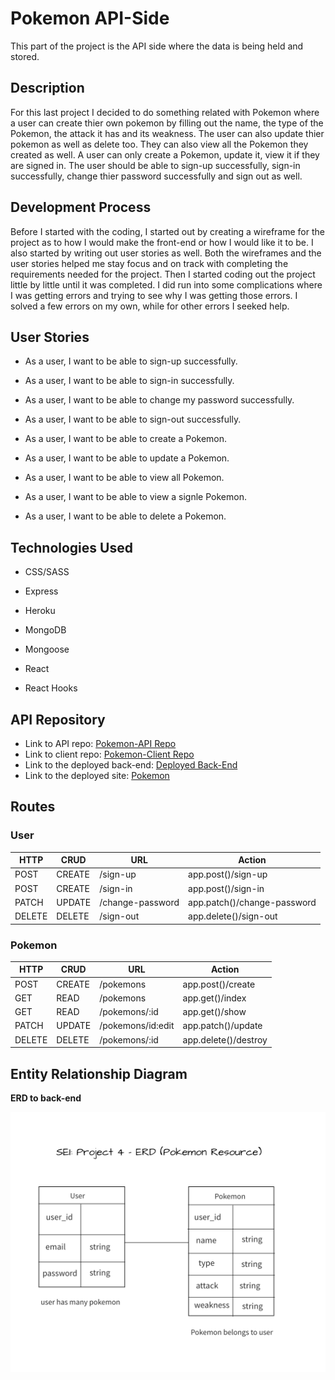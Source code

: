 # **Pokemon API-Side**
This part of the project is the API side where the data is being held and stored.

## **Description**
For this last project I decided to do something related with Pokemon where a user can create thier own pokemon by filling out the name, the type of the Pokemon, the attack it has and its weakness. The user can also update thier pokemon as well as delete too. They can also view all the Pokemon they created as well. A user can only create a Pokemon, update it, view it if they are signed in. The user should be able to sign-up successfully, sign-in successfully, change thier password successfully and sign out as well.

## **Development Process**
Before I started with the coding, I started out by creating a wireframe for the project as to how I would make the front-end or how I would like it to be. I also started by writing out user stories as well. Both the wireframes and the user stories helped me stay focus and on track with completing the requirements needed for the project. Then I started coding out the project little by little until it was completed. I did run into some complications where I was getting errors and trying to see why I was getting those errors. I solved a few errors on my own, while for other errors I seeked help.

## **User Stories**
- As a user, I want to be able to sign-up successfully.

- As a user, I want to be able to sign-in successfully.

- As a user, I want to be able to change my password successfully.

- As a user, I want to be able to sign-out successfully.

- As a user, I want to be able to create a Pokemon.

- As a user, I want to be able to update a Pokemon.

- As a user, I want to be able to view all Pokemon.

- As a user, I want to be able to view a signle Pokemon.

- As a user, I want to be able to delete a Pokemon.

## **Technologies Used**
- CSS/SASS

- Express

- Heroku

- MongoDB

- Mongoose

- React

- React Hooks

## **API Repository**
- Link to API repo: [Pokemon-API Repo](https://github.com/Nancy4510/pokemon-api)
- Link to client repo: [Pokemon-Client Repo](https://github.com/Nancy4510/pokemon-client)
- Link to the deployed back-end: [Deployed Back-End](https://enigmatic-brook-22865.herokuapp.com/)
- Link to the deployed site: [Pokemon](https://nancy4510.github.io/pokemon-client/#//)

## **Routes**
### **User**

| HTTP | CRUD | URL | Action |
| ----------- | - | ----------- | ----------- |
| POST | CREATE |/sign-up| app.post()/sign-up |
| POST | CREATE |/sign-in| app.post()/sign-in |
| PATCH  | UPDATE  | /change-password | app.patch()/change-password|
| DELETE   | DELETE  | /sign-out | app.delete()/sign-out |

### **Pokemon**

| HTTP | CRUD | URL | Action |
| ----------- | - | ----------- | ----------- |
| POST | CREATE |/pokemons| app.post()/create |
| GET | READ |/pokemons| app.get()/index |
| GET  | READ | /pokemons/:id  | app.get()/show |
| PATCH  | UPDATE  | /pokemons/id:edit |app.patch()/update|
| DELETE   | DELETE  | /pokemons/:id | app.delete()/destroy |

## **Entity Relationship Diagram**
**ERD to back-end**

![Project4ERD](Project4ERD.png)
